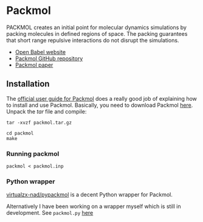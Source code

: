 # Packmol
PACKMOL creates an initial point for molecular dynamics simulations by packing molecules in defined regions of space.
The packing guarantees that short range repulsive interactions do not disrupt the simulations.
-   [Open Babel website](https://www.ime.unicamp.br/~martinez/packmol/home.shtml)
-   [Packmol GitHub repository](https://github.com/mcubeg/packmol)
-   [Packmol paper](http://onlinelibrary.wiley.com/doi/10.1002/jcc.21224/abstract)

## Installation
The [official user guide for Packmol](https://www.ime.unicamp.br/~martinez/packmol/userguide.shtml)
does a really good job of explaining how to install and use Packmol.
Basically, you need to download Packmol [here](https://www.ime.unicamp.br/~martinez/packmol/download.shtml).
Unpack the *tar* file and compile:

```
tar -xvzf packmol.tar.gz

cd packmol
make
```

### Running packmol

```
packmol < packmol.inp
```

### Python wrapper

[virtualzx-nad/pypackmol](https://github.com/virtualzx-nad/pypackmol) is a decent Python wrapper for Packmol.

Alternatively I have been working on a wrapper myself which is still in development.
See `packmol.py` [here](https://github.com/kbsezginel/chem-tools-tutorials/blob/master/packmol/packmol.py)
